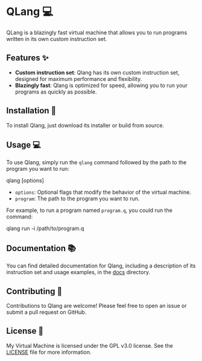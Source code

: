 # QLang 💻

QLang is a blazingly fast virtual machine that allows you to run programs written in its own custom instruction set.

## Features ✨

- **Custom instruction set**: Qlang has its own custom instruction set, designed for maximum performance and flexibility.
- **Blazingly fast**: Qlang is optimized for speed, allowing you to run your programs as quickly as possible.

## Installation 💾

To install Qlang, just download its installer or build from source.

## Usage 💻

To use Qlang, simply run the `qlang` command followed by the path to the program you want to run:

qlang [options] <program>

- `options`: Optional flags that modify the behavior of the virtual machine.
- `program`: The path to the program you want to run.

For example, to run a program named `program.q`, you could run the command:

qlang run -i /path/to/program.q

## Documentation 📚

You can find detailed documentation for Qlang, including a description of its instruction set and usage examples, in the [docs](./DOCS.md) directory.

## Contributing 🤝

Contributions to Qlang are welcome! Please feel free to open an issue or submit a pull request on GitHub.

## License 📜

My Virtual Machine is licensed under the GPL v3.0 license. See the [LICENSE](./LICENSE) file for more information.